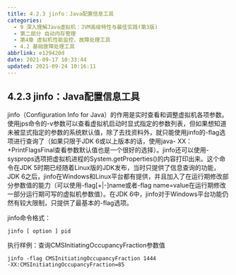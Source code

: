 ```yaml
---
title: 4.2.3 jinfo：Java配置信息工具
categories: 
  - 9 深入理解Java虛拟机：JVM高级特性与最佳实践(第3版)
  - 第二部分 自动内存管理
  - 第4章 虚拟机性能监控、故障处理工具
  - 4.2 基础故障处理工具
abbrlink: e129420d
date: 2021-09-17 10:33:44
updated: 2021-09-24 10:16:11
---
```

## 4.2.3 jinfo：Java配置信息工具
jinfo（Configuration Info for Java）的作用是实时查看和调整虚拟机各项参数。使用jps命令的-v参数可以查看虚拟机启动时显式指定的参数列表，但如果想知道未被显式指定的参数的系统默认值，除了去找资料外，就只能使用jinfo的-flag选项进行查询了（如果只限于JDK 6或以上版本的话，使用java- XX：+PrintFlagsFinal查看参数默认值也是一个很好的选择）。jinfo还可以使用-sysprops选项把虚拟机进程的System.getProperties()的内容打印出来。这个命令在JDK 5时期已经随着Linux版的JDK发布，当时只提供了信息查询的功能，JDK 6之后，jinfo在Windows和Linux平台都有提供，并且加入了在运行期修改部分参数值的能力（可以使用-flag[+|-]name或者-flag name=value在运行期修改一部分运行期可写的虚拟机参数值）。在JDK 6中，jinfo对于Windows平台功能仍然有较大限制，只提供了最基本的-flag选项。

jinfo命令格式：
```
jinfo [ option ] pid
```
执行样例：查询CMSInitiatingOccupancyFraction参数值
```
jinfo -flag CMSInitiatingOccupancyFraction 1444
-XX:CMSInitiatingOccupancyFraction=85
```
